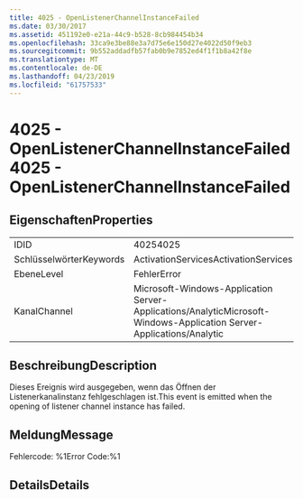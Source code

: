 ```yaml
---
title: 4025 - OpenListenerChannelInstanceFailed
ms.date: 03/30/2017
ms.assetid: 451192e0-e21a-44c9-b528-8cb984454b34
ms.openlocfilehash: 33ca9e3be88e3a7d75e6e150d27e4022d50f9eb3
ms.sourcegitcommit: 9b552addadfb57fab0b9e7852ed4f1f1b8a42f8e
ms.translationtype: MT
ms.contentlocale: de-DE
ms.lasthandoff: 04/23/2019
ms.locfileid: "61757533"
---
```

# <a name="4025---openlistenerchannelinstancefailed"></a><span data-ttu-id="b197d-102">4025 - OpenListenerChannelInstanceFailed</span><span class="sxs-lookup"><span data-stu-id="b197d-102">4025 - OpenListenerChannelInstanceFailed</span></span>
## <a name="properties"></a><span data-ttu-id="b197d-103">Eigenschaften</span><span class="sxs-lookup"><span data-stu-id="b197d-103">Properties</span></span>  
  
|||  
|-|-|  
|<span data-ttu-id="b197d-104">ID</span><span class="sxs-lookup"><span data-stu-id="b197d-104">ID</span></span>|<span data-ttu-id="b197d-105">4025</span><span class="sxs-lookup"><span data-stu-id="b197d-105">4025</span></span>|  
|<span data-ttu-id="b197d-106">Schlüsselwörter</span><span class="sxs-lookup"><span data-stu-id="b197d-106">Keywords</span></span>|<span data-ttu-id="b197d-107">ActivationServices</span><span class="sxs-lookup"><span data-stu-id="b197d-107">ActivationServices</span></span>|  
|<span data-ttu-id="b197d-108">Ebene</span><span class="sxs-lookup"><span data-stu-id="b197d-108">Level</span></span>|<span data-ttu-id="b197d-109">Fehler</span><span class="sxs-lookup"><span data-stu-id="b197d-109">Error</span></span>|  
|<span data-ttu-id="b197d-110">Kanal</span><span class="sxs-lookup"><span data-stu-id="b197d-110">Channel</span></span>|<span data-ttu-id="b197d-111">Microsoft-Windows-Application Server-Applications/Analytic</span><span class="sxs-lookup"><span data-stu-id="b197d-111">Microsoft-Windows-Application Server-Applications/Analytic</span></span>|  
  
## <a name="description"></a><span data-ttu-id="b197d-112">Beschreibung</span><span class="sxs-lookup"><span data-stu-id="b197d-112">Description</span></span>  
 <span data-ttu-id="b197d-113">Dieses Ereignis wird ausgegeben, wenn das Öffnen der Listenerkanalinstanz fehlgeschlagen ist.</span><span class="sxs-lookup"><span data-stu-id="b197d-113">This event is emitted when the opening of listener channel instance has failed.</span></span>  
  
## <a name="message"></a><span data-ttu-id="b197d-114">Meldung</span><span class="sxs-lookup"><span data-stu-id="b197d-114">Message</span></span>  
 <span data-ttu-id="b197d-115">Fehlercode: %1</span><span class="sxs-lookup"><span data-stu-id="b197d-115">Error Code:%1</span></span>  
  
## <a name="details"></a><span data-ttu-id="b197d-116">Details</span><span class="sxs-lookup"><span data-stu-id="b197d-116">Details</span></span>
